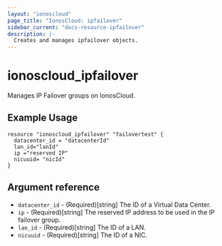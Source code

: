 ```yaml
---
layout: "ionoscloud"
page_title: "IonosCloud: ipfailover"
sidebar_current: "docs-resource-ipfailover"
description: |-
  Creates and manages ipfailover objects.
---
```


# ionoscloud\_ipfailover

Manages IP Failover groups on IonosCloud.

## Example Usage

```hcl
resource "ionoscloud_ipfailover" "failovertest" {
  datacenter_id = "datacenterId"
  lan_id="lanId"
  ip ="reserved IP"
  nicuuid= "nicId"
}
```

## Argument reference

* `datacenter_id` - (Required)[string] The ID of a Virtual Data Center.
* `ip` - (Required)[string] The reserved IP address to be used in the IP failover group.
* `lan_id` - (Required)[string] The ID of a LAN.
* `nicuuid` - (Required)[string] The ID of a NIC.
